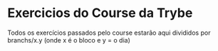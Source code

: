 # Exercicios do Course da Trybe
Todos os exercícios passados pelo course estarão aqui divididos por branchs/x.y (onde x é o bloco e y = o dia)
